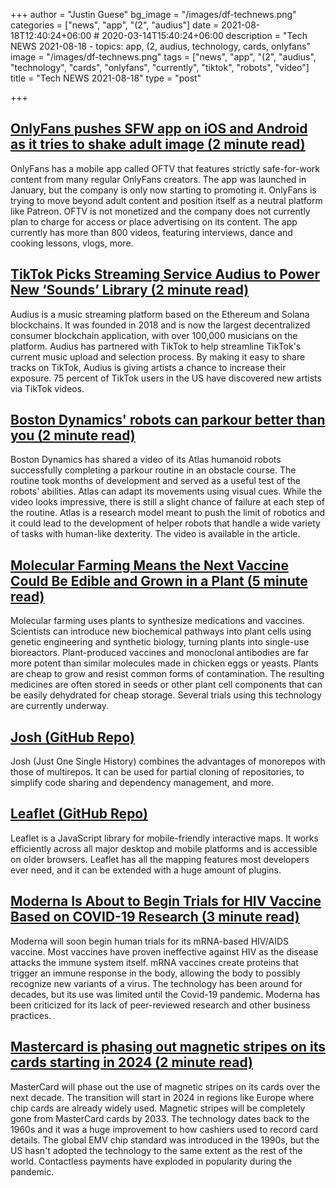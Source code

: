 +++
author = "Justin Guese"
bg_image = "/images/df-technews.png"
categories = ["news", "app", "(2", "audius"]
date = 2021-08-18T12:40:24+06:00 # 2020-03-14T15:40:24+06:00
description = "Tech NEWS 2021-08-18 - topics: app, (2, audius, technology, cards, onlyfans"
image = "/images/df-technews.png"
tags = ["news", "app", "(2", "audius", "technology", "cards", "onlyfans", "currently", "tiktok", "robots", "video"]
title = "Tech NEWS 2021-08-18"
type = "post"

+++

## [OnlyFans pushes SFW app on iOS and Android as it tries to shake adult image (2 minute read)](https://www.theverge.com/2021/8/17/22628521/onlyfans-app-ios-android-oftv-no-nudity?scrolla=5eb6d68b7fedc32c19ef33b4)

OnlyFans has a mobile app called OFTV that features strictly safe-for-work content from many regular OnlyFans creators. The app was launched in January, but the company is only now starting to promoting it. OnlyFans is trying to move beyond adult content and position itself as a neutral platform like Patreon. OFTV is not monetized and the company does not currently plan to charge for access or place advertising on its content. The app currently has more than 800 videos, featuring interviews, dance and cooking lessons, vlogs, more.

## [TikTok Picks Streaming Service Audius to Power New ‘Sounds’ Library (2 minute read)](https://www.coindesk.com/crypto-powered-audius-wins-tiktok-tie-up-for-streaming-music-direct-to-platform)

Audius is a music streaming platform based on the Ethereum and Solana blockchains. It was founded in 2018 and is now the largest decentralized consumer blockchain application, with over 100,000 musicians on the platform. Audius has partnered with TikTok to help streamline TikTok's current music upload and selection process. By making it easy to share tracks on TikTok, Audius is giving artists a chance to increase their exposure. 75 percent of TikTok users in the US have discovered new artists via TikTok videos.

## [Boston Dynamics' robots can parkour better than you (2 minute read)](https://www.engadget.com/boston-dynamics-atlas-robots-parkour-demo-141057531.html)

Boston Dynamics has shared a video of its Atlas humanoid robots successfully completing a parkour routine in an obstacle course. The routine took months of development and served as a useful test of the robots' abilities. Atlas can adapt its movements using visual cues. While the video looks impressive, there is still a slight chance of failure at each step of the routine. Atlas is a research model meant to push the limit of robotics and it could lead to the development of helper robots that handle a wide variety of tasks with human-like dexterity. The video is available in the article.

## [Molecular Farming Means the Next Vaccine Could Be Edible and Grown in a Plant (5 minute read)](https://singularityhub.com/2021/08/17/the-next-vaccine-could-be-edible-and-grown-in-a-plant/)

Molecular farming uses plants to synthesize medications and vaccines. Scientists can introduce new biochemical pathways into plant cells using genetic engineering and synthetic biology, turning plants into single-use bioreactors. Plant-produced vaccines and monoclonal antibodies are far more potent than similar molecules made in chicken eggs or yeasts. Plants are cheap to grow and resist common forms of contamination. The resulting medicines are often stored in seeds or other plant cell components that can be easily dehydrated for cheap storage. Several trials using this technology are currently underway.

## [Josh (GitHub Repo)](https://github.com/josh-project/josh)

Josh (Just One Single History) combines the advantages of monorepos with those of multirepos. It can be used for partial cloning of repositories, to simplify code sharing and dependency management, and more.

## [Leaflet (GitHub Repo)](https://github.com/Leaflet/Leaflet)

Leaflet is a JavaScript library for mobile-friendly interactive maps. It works efficiently across all major desktop and mobile platforms and is accessible on older browsers. Leaflet has all the mapping features most developers ever need, and it can be extended with a huge amount of plugins.

## [Moderna Is About to Begin Trials for HIV Vaccine Based on COVID-19 Research (3 minute read)](https://www.them.us/story/moderna-begins-hiv-vaccine-trials-covid-19-research)

Moderna will soon begin human trials for its mRNA-based HIV/AIDS vaccine. Most vaccines have proven ineffective against HIV as the disease attacks the immune system itself. mRNA vaccines create proteins that trigger an immune response in the body, allowing the body to possibly recognize new variants of a virus. The technology has been around for decades, but its use was limited until the Covid-19 pandemic. Moderna has been criticized for its lack of peer-reviewed research and other business practices.

## [Mastercard is phasing out magnetic stripes on its cards starting in 2024 (2 minute read)](https://www.theverge.com/2021/8/17/22628455/mastercard-magnetic-stripe-phase-out-2024-2033)

MasterCard will phase out the use of magnetic stripes on its cards over the next decade. The transition will start in 2024 in regions like Europe where chip cards are already widely used. Magnetic stripes will be completely gone from MasterCard cards by 2033. The technology dates back to the 1960s and it was a huge improvement to how cashiers used to record card details. The global EMV chip standard was introduced in the 1990s, but the US hasn't adopted the technology to the same extent as the rest of the world. Contactless payments have exploded in popularity during the pandemic.

